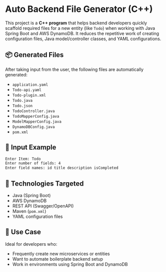 # Auto Backend File Generator (C++)

This project is a **C++ program** that helps backend developers quickly scaffold required files for a new entity (like `Todo`) when working with Java Spring Boot and AWS DynamoDB. It reduces the repetitive work of creating configuration files, Java model/controller classes, and YAML configurations.

## 📦 Generated Files

After taking input from the user, the following files are automatically generated:

- `application.yaml`  
- `Todo-api.yaml`  
- `Todo-plugin.xml`  
- `Todo.java`  
- `Todo.json`  
- `TodoController.java`  
- `TodoMapperConfig.java`  
- `ModelMapperConfig.java`  
- `DynamoDBConfig.java`  
- `pom.xml`

## 🧠 Input Example

```txt
Enter Item: Todo  
Enter number of fields: 4  
Enter field names: id title description isCompleted
````

## 🔧 Technologies Targeted

* Java (Spring Boot)
* AWS DynamoDB
* REST API (Swagger/OpenAPI)
* Maven (`pom.xml`)
* YAML configuration files

## 📁 Use Case

Ideal for developers who:

* Frequently create new microservices or entities
* Want to automate boilerplate backend setup
* Work in environments using Spring Boot and DynamoDB

